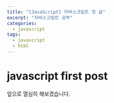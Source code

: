 ```yaml
---
title: "[JavaScript] 자바스크립트 첫 글"
excerpt: "자바스크립트 공부"
categories:
  - javascript
tags:
  - javascript
  - html
---
```


# javascript first post

앞으로 열심히 해보겠습니다.
